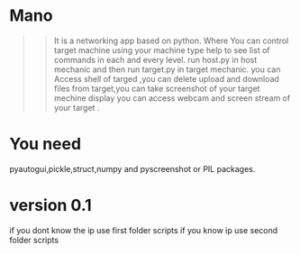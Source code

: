 # Mano
>> It is a networking app based on python. Where You can control target machine using your machine
type help to see list of commands in each and every level.
run host.py in host mechanic and then run target.py in target mechanic. you can Access shell of targed ,you can delete upload and download files from target,you can take screenshot of your target mechine display
you can access webcam and screen stream of your target .
# You need
pyautogui,pickle,struct,numpy and  pyscreenshot or PIL packages.
# version 0.1
if you dont know the ip use first folder scripts
if you know ip use second folder scripts
